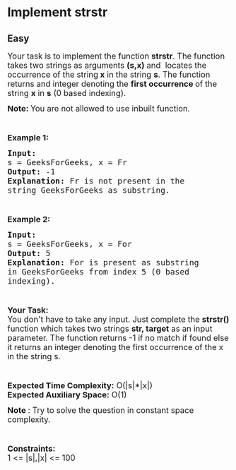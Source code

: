 # Implement strstr
## Easy
<div class="problem-statement">
                <p></p><p><span style="font-size:18px">Your task is to implement the function <strong>strstr</strong>. The function takes two strings as&nbsp;arguments <strong>(s,x)</strong> and&nbsp;&nbsp;locates the occurrence of the string<strong> x</strong>&nbsp;in the string <strong>s</strong>.&nbsp;The function returns and integer denoting the <strong>first occurrence </strong>of the string <strong>x</strong> in <strong>s</strong> (0 based indexing).</span></p>

<p><strong><span style="font-size:18px">Note:&nbsp;</span></strong><span style="font-size:18px">You are not allowed to use inbuilt function.</span></p>

<p>&nbsp;</p>

<p><span style="font-size:18px"><strong>Example 1:</strong></span></p>

<pre><span style="font-size:18px"><strong>Input:
</strong>s = GeeksForGeeks, x = Fr
<strong>Output: </strong>-1<strong>
Explanation: </strong>Fr is not present in the
string GeeksForGeeks as substring.<strong>
</strong></span></pre>

<p>&nbsp;</p>

<p><span style="font-size:18px"><strong>Example 2:</strong></span></p>

<pre><span style="font-size:18px"><strong>Input:
</strong>s = GeeksForGeeks, x = For
<strong>Output: </strong>5<strong>
Explanation: </strong>For is present as substring
in GeeksForGeeks from index 5 (0 based
indexing).</span>
</pre>

<p>&nbsp;</p>

<p><strong><span style="font-size:18px">Your Task:</span></strong><br>
<span style="font-size:18px">You don't have to take any input. Just complete the <strong>strstr() </strong>function which takes two strings <strong>str, target</strong> as an input parameter. The function returns -1 if no match if found else it returns an integer denoting the first occurrence of the x in the string s.</span></p>

<p>&nbsp;</p>

<p><span style="font-size:18px"><strong>Expected Time Complexity:</strong>&nbsp;O(|s|*|x|)<br>
<strong>Expected Auxiliary Space:</strong>&nbsp;O(1)</span></p>

<p><span style="font-size:18px"><strong>Note </strong>: Try to solve the question in constant space complexity.</span></p>

<p>&nbsp;</p>

<p><span style="font-size:18px"><strong>Constraints:</strong><br>
1 &lt;= |s|,|x| &lt;= 100</span></p>
 <p></p>
            </div>